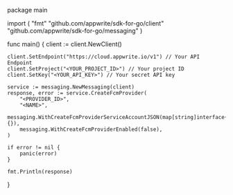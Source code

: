 package main

import (
    "fmt"
    "github.com/appwrite/sdk-for-go/client"
    "github.com/appwrite/sdk-for-go/messaging"
)

func main() {
    client := client.NewClient()

    client.SetEndpoint("https://cloud.appwrite.io/v1") // Your API Endpoint
    client.SetProject("<YOUR_PROJECT_ID>") // Your project ID
    client.SetKey("<YOUR_API_KEY>") // Your secret API key

    service := messaging.NewMessaging(client)
    response, error := service.CreateFcmProvider(
        "<PROVIDER_ID>",
        "<NAME>",
        messaging.WithCreateFcmProviderServiceAccountJSON(map[string]interface{}{}),
        messaging.WithCreateFcmProviderEnabled(false),
    )

    if error != nil {
        panic(error)
    }

    fmt.Println(response)
}

